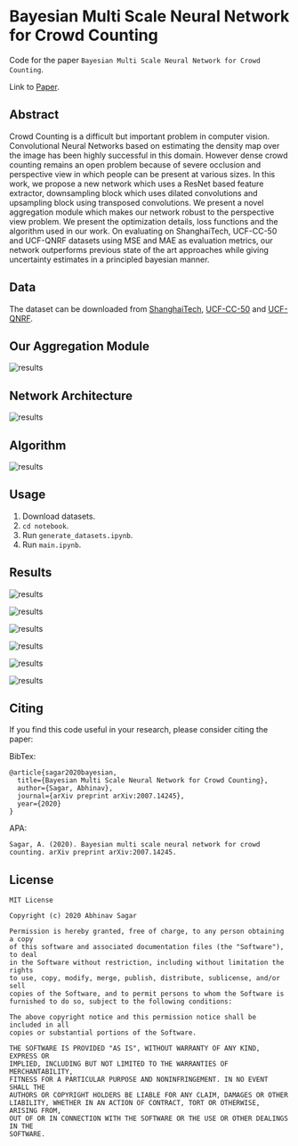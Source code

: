# Bayesian Multi Scale Neural Network for Crowd Counting
Code for the paper `Bayesian Multi Scale Neural Network for Crowd Counting`.


Link to [Paper](https://arxiv.org/pdf/2007.14245).

## Abstract

Crowd Counting is a difficult but important problem in computer vision. Convolutional Neural Networks based on estimating the density map over the image has
been highly successful in this domain. However dense crowd counting remains an
open problem because of severe occlusion and perspective view in which people
can be present at various sizes. In this work, we propose a new network which
uses a ResNet based feature extractor, downsampling block which uses dilated
convolutions and upsampling block using transposed convolutions. We present a
novel aggregation module which makes our network robust to the perspective view
problem. We present the optimization details, loss functions and the algorithm
used in our work. On evaluating on ShanghaiTech, UCF-CC-50 and UCF-QNRF
datasets using MSE and MAE as evaluation metrics, our network outperforms previous state of the art approaches while giving uncertainty estimates in a principled
bayesian manner.

## Data

The dataset can be downloaded from [ShanghaiTech](https://svip-lab.github.io/datasets.html), [UCF-CC-50](https://www.crcv.ucf.edu/research/data-sets/ucf-cc-50/) and [UCF-QNRF](https://www.crcv.ucf.edu/research/data-sets/ucf-qnrf/).

## Our Aggregation Module

![results](images/img2.png)

## Network Architecture

![results](images/img1.png)

## Algorithm

![results](images/img3.png)

## Usage

1. Download datasets. 
2. `cd notebook`.
3. Run `generate_datasets.ipynb`.
4. Run `main.ipynb`.

## Results

![results](images/img4.png)

![results](images/img5.png)

![results](images/img6.png)

![results](images/img7.png)

![results](images/img8.png)

![results](images/img9.png)

## Citing

If you find this code useful in your research, please consider citing the paper:

BibTex:

```
@article{sagar2020bayesian,
  title={Bayesian Multi Scale Neural Network for Crowd Counting},
  author={Sagar, Abhinav},
  journal={arXiv preprint arXiv:2007.14245},
  year={2020}
}
```

APA:

`Sagar, A. (2020). Bayesian multi scale neural network for crowd counting. arXiv preprint arXiv:2007.14245.`

## License

```
MIT License

Copyright (c) 2020 Abhinav Sagar

Permission is hereby granted, free of charge, to any person obtaining a copy
of this software and associated documentation files (the "Software"), to deal
in the Software without restriction, including without limitation the rights
to use, copy, modify, merge, publish, distribute, sublicense, and/or sell
copies of the Software, and to permit persons to whom the Software is
furnished to do so, subject to the following conditions:

The above copyright notice and this permission notice shall be included in all
copies or substantial portions of the Software.

THE SOFTWARE IS PROVIDED "AS IS", WITHOUT WARRANTY OF ANY KIND, EXPRESS OR
IMPLIED, INCLUDING BUT NOT LIMITED TO THE WARRANTIES OF MERCHANTABILITY,
FITNESS FOR A PARTICULAR PURPOSE AND NONINFRINGEMENT. IN NO EVENT SHALL THE
AUTHORS OR COPYRIGHT HOLDERS BE LIABLE FOR ANY CLAIM, DAMAGES OR OTHER
LIABILITY, WHETHER IN AN ACTION OF CONTRACT, TORT OR OTHERWISE, ARISING FROM,
OUT OF OR IN CONNECTION WITH THE SOFTWARE OR THE USE OR OTHER DEALINGS IN THE
SOFTWARE.
```




